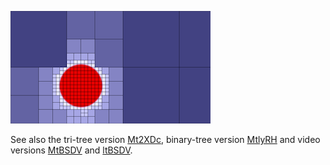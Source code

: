 

<!-- +++ DO NOT REMOVE THIS COMMENT +++ DO NOT ADD OR EDIT ANY TEXT BEFORE THIS LINE +++ IT WOULD BE A REALLY BAD IDEA +++ -->

[![Thumbnail](Quadtree3.png)](https://www.shadertoy.com/view/lljSDy "View on Shadertoy.com")

See also the tri-tree version [Mt2XDc](https://www.shadertoy.com/view/Mt2XDc),
binary-tree version [MtlyRH](https://www.shadertoy.com/view/MtlyRH)
and video versions [MtBSDV](https://www.shadertoy.com/view/MtBSDV) and [ltBSDV](https://www.shadertoy.com/view/ltBSDV).

<!-- +++ DO NOT REMOVE THIS COMMENT +++ DO NOT EDIT ANY TEXT THAT COMES AFTER THIS LINE +++ TRUST ME: JUST DON'T DO IT +++ -->

